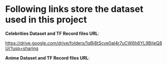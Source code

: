 # Following links store the dataset used in this project

**Celebrities Dataset and TF Record files URL**: 

https://drive.google.com/drive/folders/1qBj8tScve0aI4r7uCW6h6YL9BjIeQ8Ur?usp=sharing

**Anime Dataset and TF Record files URL**:

